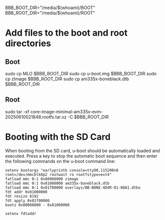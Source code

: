 
BBB_BOOT_DIR="/media/$(whoami)/BOOT"
BBB_ROOT_DIR="/media/$(whoami)/ROOT"


# Add files to the boot and root directories

## Boot

sudo cp MLO $BBB_BOOT_DIR
sudo cp u-boot.img $BBB_BOOT_DIR
sudo cp zImage $BBB_ROOT_DIR
sudo cp am335x-boneblack.dtb $BBB_ROOT_DIR

## Root

sudo tar -xf core-image-minimal-am335x-evm-20250610021848.rootfs.tar.xz -C $BBB_ROOT_DIR





# Booting with the SD Card

When booting from the SD card, u-boot should be automatically loaded and executed. Press a key to stop the automatic boot sequence and then enter the following commands on the u-boot command line:

```
setenv bootargs "earlyprintk console=ttyO0,115200n8 root=/dev/mmcblk0p2 rootwait ro rootfstype=ext4"
fatload mmc 0:1 0x80008000 zimage
fatload mmc 0:1 0x81000000 am335x-boneblack.dtb
fatload mmc 0:1 0x81f00000 overlays/BB-BONE-4D4R-01-00A1.dtbo
fdt addr 0x81000000
fdt resize 8192
fdt apply 0x81f00000
bootz 0x80008000 - 0x81000000
```

```
setenv fdtaddr 
